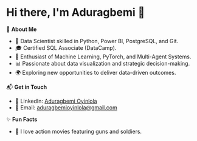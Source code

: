 # Hi there, I'm Aduragbemi 👋

🎯 **About Me**  
- 🌟 Data Scientist skilled in Python, Power BI, PostgreSQL, and Git.  
- 🎓 Certified SQL Associate (DataCamp).  
- 🤖 Enthusiast of Machine Learning, PyTorch, and Multi-Agent Systems.  
- 📊 Passionate about data visualization and strategic decision-making.  
- 🌍 Exploring new opportunities to deliver data-driven outcomes.  

📬 **Get in Touch**  
- 💼 LinkedIn: [Aduragbemi Oyinlola](linkedin.com/in/aduragbemi-oyinlola/)  
- 📧 Email: aduragbemioyinlola@gmail.com

✨ **Fun Facts**  
- 🎥 I love action movies featuring guns and soldiers.